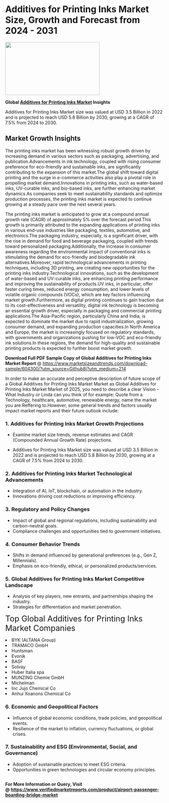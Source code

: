 <H1>Additives for Printing Inks Market Size, Growth and Forecast from 2024 - 2031</H1><img class="aligncenter size-medium wp-image-584254" src="https://thirdeyenews.in/wp-content/uploads/2024/09/Global-Market-Research-300x168.jpeg" alt="" width="300" height="168" /><p><strong>Global&nbsp;<a href="https://www.marketsizeandtrends.com/download-sample/604300/?utm_source=Github8j?utm_medium=214">Additives for Printing Inks Market</a> Insights</strong></p><p>Additives for Printing Inks Market size was valued at USD 3.5 Billion in 2022 and is projected to reach USD 5.8 Billion by 2030, growing at a CAGR of 7.5% from 2024 to 2030.</p><p><h2>Market Growth Insights</h2> <p>The printing inks market has been witnessing robust growth driven by increasing demand in various sectors such as packaging, advertising, and publication.Advancements in ink technology, coupled with rising consumer preference for eco-friendly and sustainable inks, are significantly contributing to the expansion of this market.The global shift toward digital printing and the surge in e-commerce activities also play a pivotal role in propelling market demand.Innovations in printing inks, such as water-based inks, UV-curable inks, and bio-based inks, are further enhancing market dynamics.As companies seek to meet sustainability standards and optimize production processes, the printing inks market is expected to continue growing at a steady pace over the next several years.</p> <p><a href="your-sample-download-link"></a></p> <p>The printing inks market is anticipated to grow at a compound annual growth rate (CAGR) of approximately 5% over the forecast period.This growth is primarily attributed to the expanding applications of printing inks in various end-use industries like packaging, textiles, automotive, and electronics.The packaging industry, especially, is a significant driver, with the rise in demand for food and beverage packaging, coupled with trends toward personalized packaging.Additionally, the increase in consumer awareness regarding the environmental impact of conventional inks is stimulating the demand for eco-friendly and biodegradable ink alternatives.Moreover, rapid technological advancements in printing techniques, including 3D printing, are creating new opportunities for the printing inks industry.Technological innovations, such as the development of water-based and UV-curable inks, are enhancing printing performance and improving the sustainability of products.UV inks, in particular, offer faster curing times, reduced energy consumption, and lower levels of volatile organic compounds (VOCs), which are key factors influencing market growth.Furthermore, as digital printing continues to gain traction due to its cost-effectiveness and versatility, digital ink technology is becoming an essential growth driver, especially in packaging and commercial printing applications.The Asia-Pacific region, particularly China and India, is expected to dominate the market due to rapid industrialization, growing consumer demand, and expanding production capacities.In North America and Europe, the market is increasingly focused on regulatory standards, with governments and organizations pushing for low-VOC and eco-friendly ink solutions.In these regions, the demand for high-quality and sustainable printing products is expected to further boost market growth.<p><a href="your-sample-download-link"></a></p> <p></p><p><span class=""><strong>Download Full PDF Sample Copy of Global Additives for Printing Inks Market Report</strong> @ <a href="https://www.marketsizeandtrends.com/download-sample/604300/?utm_source=Github8j?utm_medium=214" target="_blank">https://www.marketsizeandtrends.com/download-sample/604300/?utm_source=Github8j?utm_medium=214</a></span></p><p>In order to make an accurate and perceptive description of future scope of a Global&nbsp;Additives for Printing Inks Market Market as Global&nbsp;Additives for Printing Inks Market Market of 2025, you need to describe a clear Vision &ndash; What Industry or Linda can you think of for example: Quote from a Technology, healthcare, automotive, renewable energy, name the market you are Reffering to.However, some general trends and factors usually impact market reports and their future outlook include:</p><h3>1.&nbsp;<strong>Additives for Printing Inks Market Growth Projections</strong></h3><ul><li>Examine market size trends, revenue estimates and CAGR (Compounded Annual Growth Rate) projections.</li><li><p>Additives for Printing Inks Market size was valued at USD 3.5 Billion in 2022 and is projected to reach USD 5.8 Billion by 2030, growing at a CAGR of 7.5% from 2024 to 2030.</p></li></ul><h3>2.&nbsp;<strong>Additives for Printing Inks Market Technological Advancements</strong></h3><ul><li>Integration of AI, IoT, blockchain, or automation in the industry.</li><li>Innovations driving cost reductions or improving efficiency.</li></ul><h3>3.&nbsp;<strong>Regulatory and Policy Changes</strong></h3><ul><li>Impact of global and regional regulations, including sustainability and carbon-neutral goals.</li><li>Compliance challenges and opportunities tied to government initiatives.</li></ul><h3>4.&nbsp;<strong>Consumer Behavior Trends</strong></h3><ul><li>Shifts in demand influenced by generational preferences (e.g., Gen Z, Millennials).</li><li>Emphasis on eco-friendly, ethical, or personalized products/services.</li></ul><h3>5.&nbsp;<strong>Global Additives for Printing Inks Market Competitive Landscape</strong></h3><ul><li>Analysis of key players, new entrants, and partnerships shaping the industry.</li><li>Strategies for differentiation and market penetration.</li></ul><p data-pm-slice="1 1 []"><span style="color: inherit; font-family: inherit; font-size: 25px;">Top Global Additives for Printing Inks Market Companies</span></p><div class="" data-test-id=""><p><li>BYK (ALTANA Group)</li><li> TRAMACO GmbH</li><li> Huntsman</li><li> Evonik</li><li> BASF</li><li> Solvay</li><li> Huber Italia spa</li><li> MUNZING Chemie GmbH</li><li> Michelman</li><li> Inc Jujo Chemical Co</li><li> Anhui Xoanons Chemical Co</li></p></div><h3>6.&nbsp;<strong>Economic and Geopolitical Factors</strong></h3><ul><li>Influence of global economic conditions, trade policies, and geopolitical events.</li><li>Resilience of the market to inflation, currency fluctuations, or global crises.</li></ul><h3>7.&nbsp;<strong>Sustainability and ESG (Environmental, Social, and Governance)</strong></h3><ul><li>Adoption of sustainable practices to meet ESG criteria.</li><li>Opportunities in green technologies and circular economy principles.</li></ul><h2><strong style="font-size: 14px;">For More Information or Query, Visit @&nbsp;</strong><a style="background-color: #ffffff; font-size: 14px;" href="https://www.marketsizeandtrends.com/report/additives-for-printing-inks-market/" target="_blank">https://www.verifiedmarketreports.com/product/airport-passenger-boarding-bridge-market</a></h2>